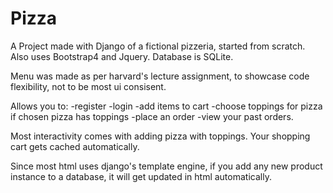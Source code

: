 # Pizza

A Project made with Django of a fictional pizzeria, started from scratch. Also uses Bootstrap4 and Jquery. Database is SQLite.

Menu was made as per harvard's lecture assignment, to showcase code flexibility, not to be most ui consisent. 

Allows you to:
-register
-login
-add items to cart
-choose toppings for pizza if chosen pizza has toppings
-place an order
-view your past orders.

Most interactivity comes with adding pizza with toppings. Your shopping cart gets cached automatically.

Since most html uses django's template engine, if you add any new product instance to a database, it will get updated in html automatically.
